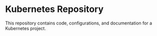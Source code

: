 # Kubernetes Repository

This repository contains code, configurations, and documentation for a Kubernetes project.
